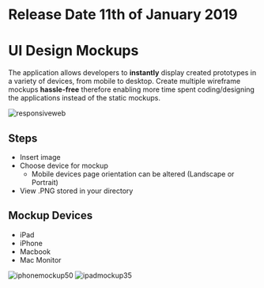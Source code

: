 # Release Date 11th of January 2019

# UI Design Mockups
The application allows developers to **instantly** display created prototypes in a variety of devices, from mobile to desktop. Create multiple wireframe mockups **hassle-free** therefore enabling more time spent coding/designing the applications instead of the static mockups.

![responsiveweb](https://user-images.githubusercontent.com/38426388/50747032-b7e97400-1229-11e9-8122-8fe2833d1f1e.png)

## Steps
- Insert image
- Choose device for mockup
  - Mobile devices page orientation can be altered 
      (Landscape or Portrait)
- View .PNG stored in your directory

## Mockup Devices
- iPad 
- iPhone
- Macbook
- Mac Monitor

![iphonemockup50](https://user-images.githubusercontent.com/38426388/50850395-add28d00-1371-11e9-9c63-fa4b432334f4.png)
![ipadmockup35](https://user-images.githubusercontent.com/38426388/50850417-bcb93f80-1371-11e9-8558-daabe252c0e2.png)
